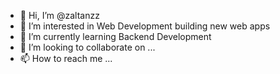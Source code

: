 - 👋 Hi, I’m @zaltanzz
- 👀 I’m interested in Web Development building new web apps
- 🌱 I’m currently learning Backend Development
- 💞️ I’m looking to collaborate on ...
- 📫 How to reach me ...

<!---
zaltanzz/zaltanzz is a ✨ special ✨ repository because its `README.md` (this file) appears on your GitHub profile.
You can click the Preview link to take a look at your changes.
--->
